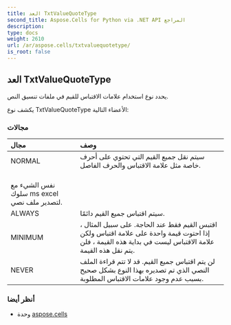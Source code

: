 ```yaml
---
title: العد TxtValueQuoteType
second_title: Aspose.Cells for Python via .NET API المراجع
description:
type: docs
weight: 2610
url: /ar/aspose.cells/txtvaluequotetype/
is_root: false
---
```

##  العد TxtValueQuoteType
يحدد نوع استخدام علامات الاقتباس للقيم في ملفات تنسيق النص.



يكشف نوع TxtValueQuoteType الأعضاء التالية:

###  مجالات
| مجال| وصف|
| :- | :- |
| NORMAL | سيتم نقل جميع القيم التي تحتوي على أحرف خاصة مثل علامة الاقتباس والحرف الفاصل.<br/> نفس الشيء مع سلوك ms excel لتصدير ملف نصي.|
| ALWAYS | سيتم اقتباس جميع القيم دائمًا.|
| MINIMUM | اقتبس القيم فقط عند الحاجة. على سبيل المثال ، إذا احتوت قيمة واحدة على علامة اقتباس ولكن علامة الاقتباس ليست في بداية هذه القيمة ، فلن يتم نقل هذه القيمة.|
| NEVER | لن يتم اقتباس جميع القيم. قد لا تتم قراءة الملف النصي الذي تم تصديره بهذا النوع بشكل صحيح بسبب عدم وجود علامات الاقتباس المطلوبة.|



###  أنظر أيضا
* وحدة [aspose.cells](..)
